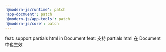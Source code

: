 ```yaml
---
'@modern-js/runtime': patch
'app-docmuent': patch
'@modern-js/app-tools': patch
'@modern-js/core': patch
---
```


feat: support partials html in Document
feat: 支持 partials html 在 Document 中也生效
